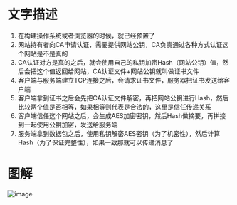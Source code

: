 # 文字描述
1.	在构建操作系统或者浏览器的时候，就已经预置了
2.	网站持有者向CA申请认证，需要提供网站公钥，CA负责通过各种方式认证这个网站是不是真的
3.	CA认证对方是真的之后，就会使用自己的私钥加密Hash（网站公钥）值，然后会把这个值返回给网站，CA认证文件+网站公钥就叫做证书文件
4.	客户端与服务端建立TCP连接之后，会请求证书文件，服务器把证书发送给客户端
5.	客户端拿到证书之后会先把CA认证文件解密，再把网站公钥进行Hash，然后比较两个值是否相等，如果相等则代表是合法的，这里是信任传递关系
6.	客户端信任这个网站之后，会生成AES加密密钥，然后Hash做摘要，再拼接到一起使用公钥加密，发送给服务端
7.	服务端拿到数据包之后，使用私钥解密AES密钥（为了机密性），然后计算Hash（为了保证完整性），如果一致那就可以传递消息了

# 图解
![image](https://user-images.githubusercontent.com/56379080/183861182-a4d2d1b8-1b91-458b-966f-6d62ff109186.png)
